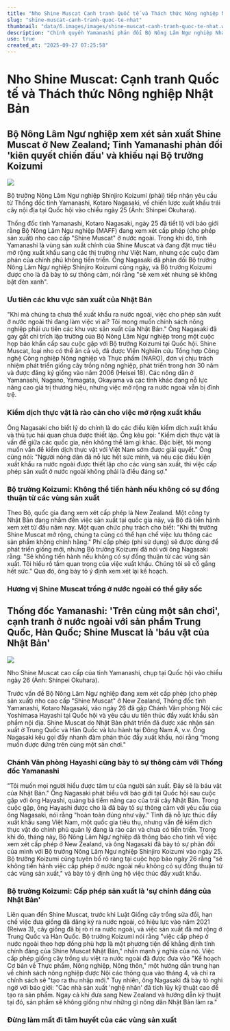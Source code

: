 ```yaml
---
title: "Nho Shine Muscat Cạnh tranh Quốc tế và Thách thức Nông nghiệp Nhật Bản"
slug: "shine-muscat-canh-tranh-quoc-te-nhat"
thumbnail: "data/6.images/images/shine-muscat-canh-tranh-quoc-te-nhat.webp"
description: "Chính quyền Yamanashi phản đối Bộ Nông Lâm Ngư nghiệp Nhật Bản xem xét cấp phép sản xuất nho Shine Muscat ở nước ngoài, nhấn mạnh ưu tiên xuất khẩu và giải quyết rào cản kiểm dịch thực vật, đặc biệt với Việt Nam."
use: true
created_at: "2025-09-27 07:25:58"
---
```


# Nho Shine Muscat: Cạnh tranh Quốc tế và Thách thức Nông nghiệp Nhật Bản

## Bộ Nông Lâm Ngư nghiệp xem xét sản xuất Shine Muscat ở New Zealand; Tỉnh Yamanashi phản đối 'kiên quyết chiến đấu' và khiếu nại Bộ trưởng Koizumi

![](/images/20250927-00000022-san-000-1-view.webp)

Bộ trưởng Nông Lâm Ngư nghiệp Shinjiro Koizumi (phải) tiếp nhận yêu cầu từ Thống đốc tỉnh Yamanashi, Kotaro Nagasaki, về chiến lược xuất khẩu trái cây nội địa tại Quốc hội vào chiều ngày 25 (Ảnh: Shinpei Okuhara).

Thống đốc tỉnh Yamanashi, Kotaro Nagasaki, ngày 25 đã tiết lộ với báo giới rằng Bộ Nông Lâm Ngư nghiệp (MAFF) đang xem xét cấp phép (cho phép sản xuất) nho cao cấp "Shine Muscat" ở nước ngoài. Trong khi đó, tỉnh Yamanashi là vùng sản xuất chính của Shine Muscat và đang đặt mục tiêu mở rộng xuất khẩu sang các thị trường như Việt Nam, nhưng các cuộc đàm phán của chính phủ không tiến triển. Ông Nagasaki đã phản đối Bộ trưởng Nông Lâm Ngư nghiệp Shinjiro Koizumi cùng ngày, và Bộ trưởng Koizumi được cho là đã bày tỏ sự thông cảm, nói rằng "sẽ xem xét nhưng sẽ không bật đèn xanh".

### Ưu tiên các khu vực sản xuất của Nhật Bản
"Khi mà chúng ta chưa thể xuất khẩu ra nước ngoài, việc cho phép sản xuất ở nước ngoài thì đang làm việc vì ai? Tôi mong muốn chính sách nông nghiệp phải ưu tiên các khu vực sản xuất của Nhật Bản."
Ông Nagasaki đã gay gắt chỉ trích lập trường của Bộ Nông Lâm Ngư nghiệp trong một cuộc họp báo khẩn cấp sau cuộc gặp với Bộ trưởng Koizumi tại Quốc hội.
Shine Muscat, loại nho có thể ăn cả vỏ, đã được Viện Nghiên cứu Tổng hợp Công nghệ Công nghiệp Nông nghiệp và Thực phẩm (NARO), đơn vị chịu trách nhiệm phát triển giống cây trồng nông nghiệp, phát triển trong hơn 30 năm và được đăng ký giống vào năm 2006 (Heisei 18).
Các nông dân ở Yamanashi, Nagano, Yamagata, Okayama và các tỉnh khác đang nỗ lực nâng cao giá trị thương hiệu, nhưng việc mở rộng ra nước ngoài vẫn bị đình trệ.

### Kiểm dịch thực vật là rào cản cho việc mở rộng xuất khẩu
Ông Nagasaki cho biết lý do chính là do các điều kiện kiểm dịch xuất khẩu và thủ tục hải quan chưa được thiết lập. Ông kêu gọi: "Kiểm dịch thực vật là vấn đề giữa các quốc gia, nên không thể làm gì khác. Đặc biệt, tôi mong muốn vấn đề kiểm dịch thực vật với Việt Nam sớm được giải quyết."
Ông cũng nói: "Người nông dân đã nỗ lực hết sức mình, và nếu các điều kiện xuất khẩu ra nước ngoài được thiết lập cho các vùng sản xuất, thì việc cấp phép sản xuất ở nước ngoài không phải là điều đáng sợ."

### Bộ trưởng Koizumi: Không thể tiến hành nếu không có sự đồng thuận từ các vùng sản xuất
Theo Bộ, quốc gia đang xem xét cấp phép là New Zealand. Một công ty Nhật Bản đang nhắm đến việc sản xuất tại quốc gia này, và Bộ đã tiến hành xem xét từ đầu năm nay. Một quan chức phụ trách cho biết: "Khi thị trường Shine Muscat mở rộng, chúng ta cũng có thể hạn chế việc lưu thông các sản phẩm không chính hãng."
Phí cấp phép (phí sử dụng) sẽ được dùng để phát triển giống mới, nhưng Bộ trưởng Koizumi đã nói với ông Nagasaki rằng: "Sẽ không tiến hành nếu không có sự đồng thuận từ các vùng sản xuất. Tôi hiểu rõ tầm quan trọng của việc xuất khẩu. Chúng tôi sẽ cố gắng hết sức." Qua đó, ông bày tỏ ý định xem xét lại kế hoạch.

### Hương vị Shine Muscat trồng ở nước ngoài có thể gây sốc

## Thống đốc Yamanashi: 'Trên cùng một sân chơi', cạnh tranh ở nước ngoài với sản phẩm Trung Quốc, Hàn Quốc; Shine Muscat là 'báu vật của Nhật Bản'

![](/images/20250927-00000016-san-000-1-view.webp)

Nho Shine Muscat cao cấp của tỉnh Yamanashi, chụp tại Quốc hội vào chiều ngày 26 (Ảnh: Shinpei Okuhara).

Trước vấn đề Bộ Nông Lâm Ngư nghiệp đang xem xét cấp phép (cho phép sản xuất) nho cao cấp "Shine Muscat" ở New Zealand, Thống đốc tỉnh Yamanashi, Kotaro Nagasaki, vào ngày 26 đã gặp Chánh Văn phòng Nội các Yoshimasa Hayashi tại Quốc hội và yêu cầu ưu tiên thúc đẩy xuất khẩu sản phẩm nội địa. Shine Muscat do Nhật Bản phát triển đã được xác nhận sản xuất ở Trung Quốc và Hàn Quốc và lưu hành tại Đông Nam Á, v.v. Ông Nagasaki kêu gọi đẩy nhanh đàm phán thúc đẩy xuất khẩu, nói rằng "mong muốn được đứng trên cùng một sân chơi."

### Chánh Văn phòng Hayashi cũng bày tỏ sự thông cảm với Thống đốc Yamanashi
"Tôi muốn mọi người hiểu được tâm tư của người sản xuất. Đây sẽ là báu vật của Nhật Bản."
Ông Nagasaki phát biểu với báo giới tại Quốc hội sau cuộc gặp với ông Hayashi, quảng bá tiềm năng cao của trái cây Nhật Bản.
Trong cuộc gặp, ông Hayashi được cho là đã bày tỏ sự thông cảm với yêu cầu của ông Nagasaki, nói rằng "hoàn toàn đúng như vậy."
Tỉnh đã nỗ lực thúc đẩy xuất khẩu sang Việt Nam, một quốc gia tiêu thụ, nhưng vấn đề kiểm dịch thực vật do chính phủ quản lý đang là rào cản và chưa có tiến triển.
Trong khi đó, tháng này, Bộ Nông Lâm Ngư nghiệp đã thông báo cho tỉnh về việc xem xét cấp phép ở New Zealand, và ông Nagasaki đã bày tỏ sự phản đối của mình với Bộ trưởng Nông Lâm Ngư nghiệp Shinjiro Koizumi vào ngày 25. Bộ trưởng Koizumi cũng tuyên bố rõ ràng tại cuộc họp báo ngày 26 rằng "sẽ không tiến hành việc cấp phép ở nước ngoài nếu không có sự đồng thuận từ các vùng sản xuất," và bày tỏ ý định ủng hộ việc thúc đẩy xuất khẩu.

### Bộ trưởng Koizumi: Cấp phép sản xuất là 'sự chính đáng của Nhật Bản'
Liên quan đến Shine Muscat, trước khi Luật Giống cây trồng sửa đổi, hạn chế việc đưa giống đã đăng ký ra nước ngoài, có hiệu lực vào năm 2021 (Reiwa 3), cây giống đã bị rò rỉ ra nước ngoài, và việc sản xuất đã mở rộng ở Trung Quốc và Hàn Quốc. Bộ trưởng Koizumi nói rằng "việc cấp phép ở nước ngoài theo hợp đồng phù hợp là một phương tiện để khẳng định tính chính đáng của Shine Muscat Nhật Bản," nhấn mạnh ý nghĩa của nó.
Việc cấp phép giống cây trồng ưu việt ra nước ngoài đã được đưa vào "Kế hoạch Cơ bản về Thực phẩm, Nông nghiệp, Nông thôn," một hướng dẫn trung hạn về chính sách nông nghiệp được Nội các thông qua vào tháng 4, và chỉ ra chính sách sẽ "tạo ra thu nhập mới."
Tuy nhiên, ông Nagasaki đã bày tỏ nghi ngờ với báo giới: "Các nhà sản xuất 'nghệ nhân' đã tích lũy kỹ thuật cao để tạo ra sản phẩm. Ngay cả khi đưa sang New Zealand và hướng dẫn kỹ thuật tại đó, sản phẩm sẽ không giống như những gì nông dân Nhật Bản làm ra."

### Đừng làm mất đi tâm huyết của các vùng sản xuất
